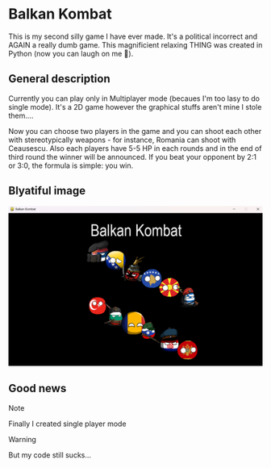# Balkan Kombat
This is my second silly game I have ever made. It's a political incorrect and AGAIN a really dumb game.
This magnificient relaxing THING was created in Python (now you can laugh on me 🤣).

## General description
Currently you can play only in Multiplayer mode (becaues I'm too lasy to do single mode). It's a 2D game however the graphical stuffs aren't mine I stole them....

Now you can choose two players in the game and you can shoot each other with stereotypically weapons - for instance, Romania can shoot with Ceausescu.
Also each players have 5-5 HP in each rounds and in the end of third round the winner will be announced. If you beat your opponent by 2:1 or 3:0, the formula is simple: you win.

## Blyatiful image

![Sample Image](./fancy_intro.png)


## Good news
> [!NOTE]  
> Finally I created single player mode

> [!WARNING]
> But my code still sucks...

